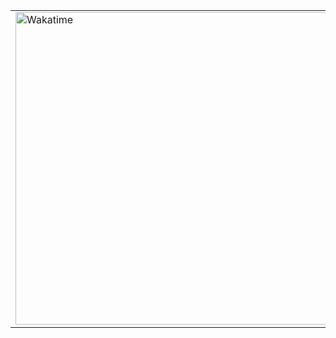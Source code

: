 <div align="center" >
  <!-- Wakatime Graph-->
  <table>
    <tr>
      <td><img src="https://wakatime.com/share/@c3495436-a7e4-4077-97db-b126fcb90a51/ec193b0d-c9fa-4c39-8e83-11510388c326.svg" width="500" alt="Wakatime"/></td>
      <td><img src="https://wakatime.com/share/@c3495436-a7e4-4077-97db-b126fcb90a51/23fd8904-a805-4166-956b-57ef06feb07e.svg" width="500" alt="Wakatime"/></td>
    </tr>
  </table>
</div>
